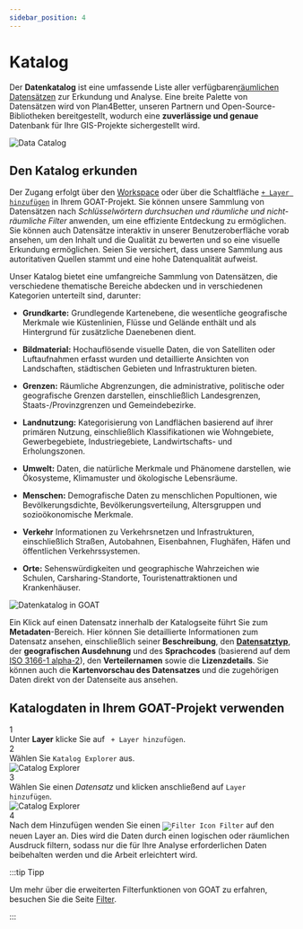 ```yaml
---
sidebar_position: 4
---
```


# Katalog

Der **Datenkatalog** ist eine umfassende Liste aller verfügbaren[räumlichen Datensätzen](../further_reading/glossary#geospatial-data) zur Erkundung und Analyse. Eine breite Palette von Datensätzen wird von Plan4Better, unseren Partnern und Open-Source-Bibliotheken bereitgestellt, wodurch eine **zuverlässige und genaue** Datenbank für Ihre GIS-Projekte sichergestellt wird.

<div class="content"><img src={require('/img/workspace/catalog/home-catalog.png').default} alt="Data Catalog" style={{ maxHeight: "700px", maxWidth: "800px"}}/></div>

## Den Katalog erkunden

Der Zugang erfolgt über den [Workspace](../category/workspace) oder über die Schaltfläche [`+ Layer hinzufügen`](../map/layers#add-layers) in Ihrem GOAT-Projekt. Sie können unsere Sammlung von Datensätzen nach *Schlüsselwörtern durchsuchen und räumliche und nicht-räumliche Filter* anwenden, um eine effiziente Entdeckung zu ermöglichen. Sie können auch Datensätze interaktiv in unserer Benutzeroberfläche vorab ansehen, um den Inhalt und die Qualität zu bewerten und so eine visuelle Erkundung ermöglichen. Seien Sie versichert, dass unsere Sammlung aus autoritativen Quellen stammt und eine hohe Datenqualität aufweist.

Unser Katalog bietet eine umfangreiche Sammlung von Datensätzen, die verschiedene thematische Bereiche abdecken und in verschiedenen Kategorien unterteilt sind, darunter:

- **Grundkarte:** Grundlegende Kartenebene, die wesentliche geografische Merkmale wie Küstenlinien, Flüsse und Gelände enthält und als Hintergrund für zusätzliche Daenebenen dient.

- **Bildmaterial:** Hochauflösende visuelle Daten, die von Satelliten oder Luftaufnahmen erfasst wurden und detaillierte Ansichten von Landschaften, städtischen Gebieten und Infrastrukturen bieten.

- **Grenzen:** Räumliche Abgrenzungen, die administrative, politische oder geografische Grenzen darstellen, einschließlich Landesgrenzen, Staats-/Provinzgrenzen und Gemeindebezirke.

- **Landnutzung:** Kategorisierung von Landflächen basierend auf ihrer primären Nutzung, einschließlich Klassifikationen wie Wohngebiete, Gewerbegebiete, Industriegebiete, Landwirtschafts- und Erholungszonen.

- **Umwelt:** Daten, die natürliche Merkmale und Phänomene darstellen, wie Ökosysteme, Klimamuster und ökologische Lebensräume.

- **Menschen:** Demografische Daten zu menschlichen Popultionen, wie Bevölkerungsdichte, Bevölkerungsverteilung, Altersgruppen und sozioökonomische Merkmale.

- **Verkehr** Informationen zu Verkehrsnetzen und Infrastrukturen, einschließlich Straßen, Autobahnen, Eisenbahnen, Flughäfen, Häfen und öffentlichen Verkehrssystemen.

- **Orte:** Sehenswürdigkeiten und geographische Wahrzeichen wie Schulen, Carsharing-Standorte, Touristenattraktionen und Krankenhäuser.

![Datenkatalog in GOAT](/img/workspace/catalog/catalog_general.png "Datenkatalog in GOAT")

Ein Klick auf einen Datensatz innerhalb der Katalogseite führt Sie zum **Metadaten**-Bereich. Hier können Sie detaillierte Informationen zum Datensatz ansehen, einschließlich seiner **Beschreibung**, den **[Datensatztyp](../data/dataset_types)**, der **geografischen Ausdehnung** und des **Sprachcodes** (basierend auf dem [ISO 3166-1 alpha-2](https://www.iso.org/iso-3166-country-codes.html)), den **Verteilernamen** sowie die **Lizenzdetails**. Sie können auch die **Kartenvorschau des Datensatzes** und die zugehörigen Daten direkt von der Datenseite aus ansehen.

## Katalogdaten in Ihrem GOAT-Projekt verwenden

<div class="step">
  <div class="step-number">1</div>
  <div class="content"> Unter <b>Layer</b> klicke Sie auf <code> + Layer hinzufügen</code>.</div>
</div>

<div class="step">
  <div class="step-number">2</div>
  <div class="content"> Wählen Sie <code>Katalog Explorer</code> aus.</div>
</div>

<div class="content"><img src={require('/img/workspace/catalog/map-catalog.png').default} alt="Catalog Explorer" style={{ maxHeight: "700px", maxWidth: "800px"}}/></div>

<div class="step">
  <div class="step-number">3</div>
  <div class="content"> Wählen Sie einen <i>Datensatz</i> und klicken anschließend auf <code>Layer hinzufügen</code>.</div>
</div>

<div class="content"><img src={require('/img/workspace/catalog/add-layer.png').default} alt="Catalog Explorer" style={{ maxHeight: "700px", maxWidth: "800px"}}/></div>

<div class="step">
  <div class="step-number">4</div>
  <div class="content">Nach dem Hinzufügen wenden Sie einen <code><img src={require('/img/map/filter/filter_icon.png').default} alt="Filter Icon" style={{ maxHeight: "16px", maxWidth: "16px"}}/> Filter</code> auf den neuen Layer an. Dies wird die Daten durch einen logischen oder räumlichen Ausdruck filtern, sodass nur die für Ihre Analyse erforderlichen Daten beibehalten werden und die Arbeit erleichtert wird.</div>
</div>


:::tip Tipp

Um mehr über die erweiterten Filterfunktionen von GOAT zu erfahren, besuchen Sie die Seite [Filter](../map/filter.md "Filter dataset").

:::